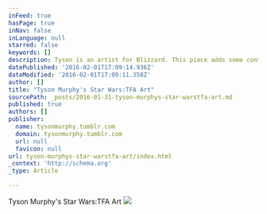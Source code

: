 ```yaml
---
inFeed: true
hasPage: true
inNav: false
inLanguage: null
starred: false
keywords: []
description: Tyson is an artist for Blizzard. This piece adds some context to Chewie (and Kylo Ren) that I previously had not considered.
datePublished: '2016-02-01T17:09:14.936Z'
dateModified: '2016-02-01T17:09:11.358Z'
author: []
title: "Tyson Murphy's Star Wars:TFA Art"
sourcePath: _posts/2016-01-31-tyson-murphys-star-warstfa-art.md
published: true
authors: []
publisher:
  name: tysonmurphy.tumblr.com
  domain: tysonmurphy.tumblr.com
  url: null
  favicon: null
url: tyson-murphys-star-warstfa-art/index.html
_context: 'http://schema.org'
_type: Article

---
```

Tyson Murphy's Star Wars:TFA Art
![](https://s3-us-west-2.amazonaws.com/the-grid-img/p/f3b17de92cad4994539dedef6eadac69d9125e98.jpg)